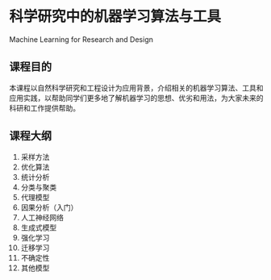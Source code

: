 # 科学研究中的机器学习算法与工具

Machine Learning for Research and Design

## 课程目的

本课程以自然科学研究和工程设计为应用背景，介绍相关的机器学习算法、工具和应用实践，以帮助同学们更多地了解机器学习的思想、优劣和用法，为大家未来的科研和工作提供帮助。

## 课程大纲

1. 采样方法
2. 优化算法
3. 统计分析
4. 分类与聚类
5. 代理模型
6. 因果分析（入门）
7. 人工神经网络
8. 生成式模型
9. 强化学习
10. 迁移学习
11. 不确定性
12. 其他模型
